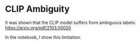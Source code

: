 # CLIP Ambiguity

It was shown that the CLIP model suffers from ambiguous labels: https://arxiv.org/pdf/2103.00020

In the notebook, I show this limitation.
